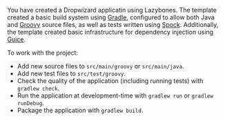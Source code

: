 You have created a Dropwizard applicatin using Lazybones. The template created a basic build system using [Gradle][], configured to allow
both Java and [Groovy][] source files, as well as tests written using [Spock][]. Additionally, the template created basic infrastructure
for dependency injection using [Guice][].

To work with the project:

*   Add new source files to `src/main/groovy` or `src/main/java`.
*   Add new test files to `src/test/groovy`.
*   Check the quality of the application (including running tests) with `gradlew check`.
*   Run the application at development-time with `gradlew run` or `gradlew runDebug`.
*   Package the application with `gradlew build`.

[Gradle]: http://www.gradle.org/
[Groovy]: http://groovy.codehaus.org/
[Spock]: https://code.google.com/p/spock/
[Guice]: https://code.google.com/p/google-guice/
